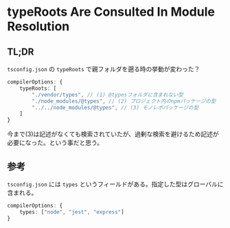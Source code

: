 # typeRoots  Are Consulted In Module Resolution

## TL;DR

`tsconfig.json` の `typeRoots` で親フォルダを遡る時の挙動が変わった？

```typescript
compilerOptions: {
    typeRoots: [
        "./vendor/types", // (1) @typesフォルダに含まれない型
        "./node_modules/@types", // (2) プロジェクト内のnpmパッケージの型
        "../../node_modules/@types", // (3) モノレポパッケージの型
    ]
}
```

今まで(3)は記述がなくても検索されていたが、過剰な検索を避けるため記述が必要になった。という事だと思う。

## 参考

`tsconfig.json` には `types` というフィールドがある。指定した型はグローバルに含まれる。

```typescript
compilerOptions: {
    types: ["node", "jest", "express"]
}
```
